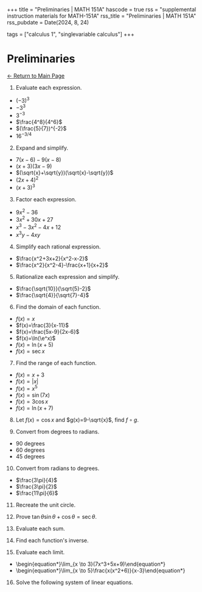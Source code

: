 +++
title = "Preliminaries | MATH 151A"
hascode = true
rss = "supplemental instruction materials for MATH-151A"
rss_title = "Preliminaries | MATH 151A"
rss_pubdate = Date(2024, 8, 24)

tags = ["calculus 1", "singlevariable calculus"]
+++

# Preliminaries

[$\leftarrow$ Return to Main Page](../)

1) Evaluate each expression.
- $(-3)^3$
- $-3^3$
- $3^{-3}$
- $\frac{4^8}{4^6}$
- $(\frac{5}{7})^{-2}$
- $16^{-3/4}$

2) Expand and simplify.
- $7(x-6)-9(x-8)$
- $(x+3)(3x-9)$
- $(\sqrt{x}+\sqrt{y})(\sqrt{x}-\sqrt{y})$
- $(2x+4)^2$
- $(x+3)^3$

3) Factor each expression.
- $9x^2-36$
- $3x^2+30x+27$
- $x^3-3x^2-4x+12$
- $x^3y-4xy$

4) Simplify each rational expression.
- $\frac{x^2+3x+2}{x^2-x-2}$
- $\frac{x^2}{x^2-4}-\frac{x+1}{x+2}$

5) Rationalize each expression and simplify.
- $\frac{\sqrt{10}}{\sqrt{5}-2}$
- $\frac{\sqrt{4}}{\sqrt{7}-4}$

6) Find the domain of each function.
- $f(x)=x$
- $f(x)=\frac{3}{x-11}$
- $f(x)=\frac{5x-9}{2x-6}$
- $f(x)=\ln(\e^x)$
- $f(x)=\ln(x+5)$
- $f(x)=\sec{x}$

7) Find the range of each function.
- $f(x)=x+3$
- $f(x)=|x|$
- $f(x)=x^5$
- $f(x)=\sin(7x)$
- $f(x)=3\cos{x}$
- $f(x)=\ln(x+7)$

8) Let $f(x)=\cos{x}$ and $g(x)=9-\sqrt{x}$, find $f\circ g$.

9) Convert from degrees to radians.
- $90$ degrees
- $60$ degrees
- $45$ degrees

10) Convert from radians to degrees.
- $\frac{3\pi}{4}$
- $\frac{3\pi}{2}$
- $\frac{11\pi}{6}$

11) Recreate the unit circle.

12) Prove $\tan\theta\sin\theta+\cos\theta=\sec\theta$.

13) Evaluate each sum.

14) Find each function's inverse.

15) Evaluate each limit.
- \begin{equation*}\lim_{x \to 3}(7x^3+5x+9)\end{equation*}
- \begin{equation*}\lim_{x \to 5}\frac{x(x^2+6)}{x-3}\end{equation*}

16) Solve the following system of linear equations.
